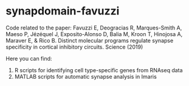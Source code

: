 # synapdomain-favuzzi
Code related to the paper: 
Favuzzi E, Deogracias R, Marques-Smith A, Maeso P, Jézéquel J, Exposito-Alonso D, Balia M, Kroon T, Hinojosa A, Maraver E, & Rico B. Distinct molecular programs regulate synapse specificity in cortical inhibitory circuits. Science (2019)

Here you can find:
1) R scripts for identifying cell type-specific genes from RNAseq data
2) MATLAB scripts for automatic synapse analysis in Imaris


